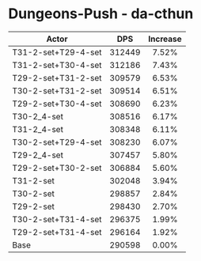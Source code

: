 # Dungeons-Push - da-cthun
| Actor | DPS | Increase |
|---|:---:|:---:|
|T31-2-set+T29-4-set|312449|7.52%|
|T31-2-set+T30-4-set|312186|7.43%|
|T29-2-set+T31-2-set|309579|6.53%|
|T30-2-set+T31-2-set|309514|6.51%|
|T29-2-set+T30-4-set|308690|6.23%|
|T30-2_4-set|308516|6.17%|
|T31-2_4-set|308348|6.11%|
|T30-2-set+T29-4-set|308230|6.07%|
|T29-2_4-set|307457|5.80%|
|T29-2-set+T30-2-set|306884|5.60%|
|T31-2-set|302048|3.94%|
|T30-2-set|298857|2.84%|
|T29-2-set|298430|2.70%|
|T30-2-set+T31-4-set|296375|1.99%|
|T29-2-set+T31-4-set|296164|1.92%|
|Base|290598|0.00%|
